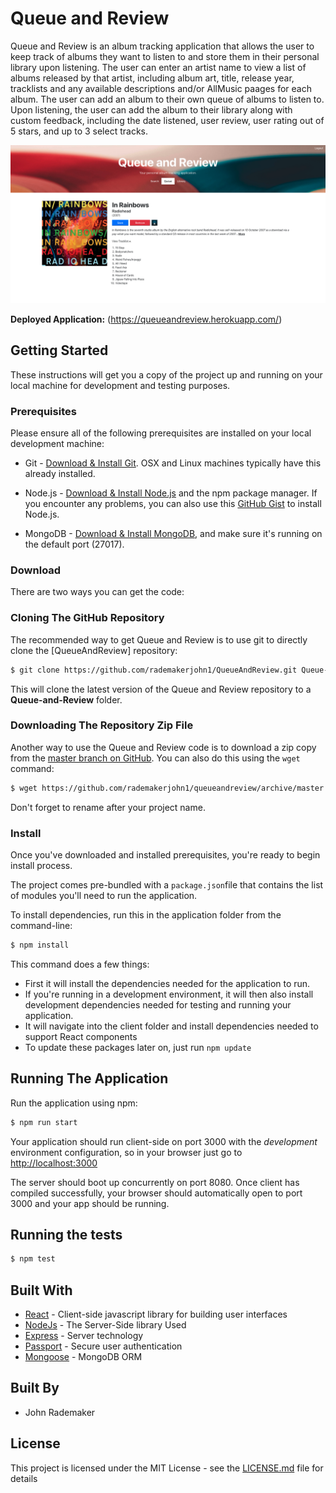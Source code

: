 # Queue and Review

Queue and Review is an album tracking application that allows the user to keep track of albums they want to listen to and store them in their personal library upon listening. The user can enter an artist name to view a list of albums released by that artist, including album art, title, release year, tracklists and any available descriptions and/or AllMusic paages for each album. The user can add an album to their own queue of albums to listen to.  Upon listening, the user can add the album to their library along with custom feedback, including the date listened, user review, user rating out of 5 stars, and up to 3 select tracks.

![Alt text](./Queue-And-Review.png "Queue and Review Screenshot")

**Deployed Application:** (https://queueandreview.herokuapp.com/)

## Getting Started

These instructions will get you a copy of the project up and running on your local machine for development and testing purposes.

### Prerequisites

Please ensure all of the following prerequisites are installed on your local development machine:

* Git - [Download & Install Git](https://git-scm.com/downloads). OSX and Linux machines typically have this already installed.

* Node.js - [Download & Install Node.js](https://nodejs.org/en/download/) and the npm package manager. If you encounter any problems, you can also use this [GitHub Gist](https://gist.github.com/isaacs/579814) to install Node.js.

* MongoDB - [Download & Install MongoDB](https://www.mongodb.com/try/download/community), and make sure it's running on the default port (27017).

### Download

There are two ways you can get the code:

### Cloning The GitHub Repository
The recommended way to get Queue and Review is to use git to directly clone the [QueueAndReview] repository:

```bash
$ git clone https://github.com/rademakerjohn1/QueueAndReview.git Queue-and-Review
```

This will clone the latest version of the Queue and Review repository to a **Queue-and-Review** folder.

### Downloading The Repository Zip File
Another way to use the Queue and Review code is to download a zip copy from the [master branch on GitHub](https://github.com/rademakerjohn1/queueandreview/archive/master.zip). You can also do this using the `wget` command:

```bash
$ wget https://github.com/rademakerjohn1/queueandreview/archive/master.zip -O queue-and-review.zip; unzip queue-and-review.zip; rm queue-and-review.zip
```

Don't forget to rename after your project name.

### Install

Once you've downloaded and installed prerequisites, you're ready to begin install process. 

The project comes pre-bundled with a `package.json`file that contains the list of modules you'll need to run the application.

To install dependencies, run this in the application folder from the command-line:

```bash
$ npm install
```
This command does a few things:
* First it will install the dependencies needed for the application to run.
* If you're running in a development environment, it will then also install development dependencies needed for testing and running your application.
* It will navigate into the client folder and install dependencies needed to support React components
* To update these packages later on, just run `npm update`

## Running The Application

Run the application using npm:

```bash
$ npm run start
```

Your application should run client-side on port 3000 with the *development* environment configuration, so in your browser just go to [http://localhost:3000](http://localhost:3000)

The server should boot up concurrently on port 8080. Once client has compiled successfully, your browser should automatically open to port 3000 and your app should be running. 

## Running the tests

```bash
$ npm test
```

## Built With

* [React](https://reactjs.org/) - Client-side javascript library for building user interfaces
* [NodeJs](https://nodejs.org/en/docs/) - The Server-Side library Used
* [Express](https://expressjs.com/) - Server technology
* [Passport](http://www.passportjs.org/) - Secure user authentication
* [Mongoose](https://mongoosejs.com/) - MongoDB ORM

## Built By

* John Rademaker

## License

This project is licensed under the MIT License - see the [LICENSE.md](LICENSE.md) file for details